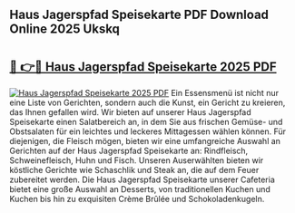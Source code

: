 ## Haus Jagerspfad Speisekarte PDF Download Online 2025 Ukskq

# <h2><a href="http://gc92b8.nevu.top/?p=Haus+Jagerspfad+Speisekarte">🔗 👉🔴 Haus Jagerspfad Speisekarte 2025 PDF</a></h2>

[![Haus Jagerspfad Speisekarte 2025 PDF](https://i.imgur.com/dBaPXMq.png)](http://gc92b8.nevu.top/?p=Haus+Jagerspfad+Speisekarte)
Ein Essensmenü ist nicht nur eine Liste von Gerichten, sondern auch die Kunst, ein Gericht zu kreieren, das Ihnen gefallen wird. Wir bieten auf unserer Haus Jagerspfad Speisekarte einen Salatbereich an, in dem Sie aus frischen Gemüse- und Obstsalaten für ein leichtes und leckeres Mittagessen wählen können. Für diejenigen, die Fleisch mögen, bieten wir eine umfangreiche Auswahl an Gerichten auf der Haus Jagerspfad Speisekarte an: Rindfleisch, Schweinefleisch, Huhn und Fisch. Unseren Auserwählten bieten wir köstliche Gerichte wie Schaschlik und Steak an, die auf dem Feuer zubereitet werden. Die Haus Jagerspfad Speisekarte unserer Cafeteria bietet eine große Auswahl an Desserts, von traditionellen Kuchen und Kuchen bis hin zu exquisiten Crème Brûlée und Schokoladenkugeln.
